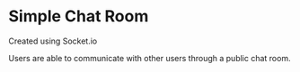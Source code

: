 # Simple Chat Room

Created using Socket.io

Users are able to communicate with other users through a public chat room.

